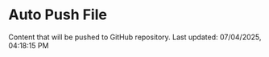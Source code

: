# Auto Push File

Content that will be pushed to GitHub repository.
Last updated: 07/04/2025, 04:18:15 PM